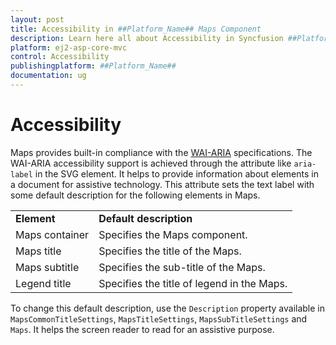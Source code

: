 ```yaml
---
layout: post
title: Accessibility in ##Platform_Name## Maps Component
description: Learn here all about Accessibility in Syncfusion ##Platform_Name## Maps component of Syncfusion Essential JS 2 and more.
platform: ej2-asp-core-mvc
control: Accessibility
publishingplatform: ##Platform_Name##
documentation: ug
---
```


# Accessibility

Maps provides built-in compliance with the [WAI-ARIA](http://www.w3.org/WAI/PF/aria-practices/) specifications. The WAI-ARIA accessibility support is achieved through the attribute like `aria-label` in the SVG element. It helps to provide information about elements in a document for assistive technology. This attribute sets the text label with some default description for the following elements in Maps.

<!-- markdownlint-disable MD033 -->
<table>
<tr>
<td><b>Element</b></td>
<td><b>Default description</b></td>
</tr>
<tr>
<td>Maps container</td>
<td>Specifies the Maps component.</td>
</tr>
<tr>
<td>Maps title</td>
<td>Specifies the title of the Maps.</td>
</tr>
<tr>
<td>Maps subtitle</td>
<td>Specifies the sub-title of the Maps.</td>
</tr>
<tr>
<td>Legend title</td>
<td>Specifies the title of legend in the Maps.</td>
</tr>
</table>

To change this default description, use the `Description` property available in `MapsCommonTitleSettings`, `MapsTitleSettings`, `MapsSubTitleSettings` and `Maps`. It helps the screen reader to read for an assistive purpose.